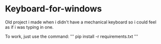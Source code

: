 # Keyboard-for-windows

Old project i made when i didn't have a mechanical keyboard so i could feel as if i was typing in one.

To work, just use the command:
'''
pip install -r requirements.txt
'''
